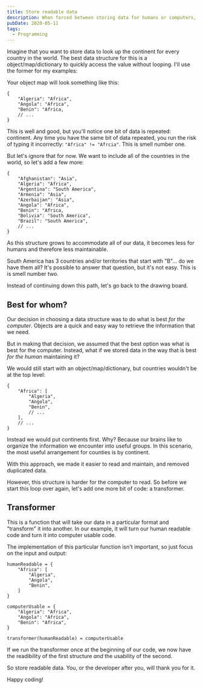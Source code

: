 ```yaml
---
title: Store readable data
description: When forced between storing data for humans or computers, choose the former.
pubDate: 2020-05-11
tags:
  - Programming
---
```


Imagine that you want to store data to look up the continent for every country in the world. The best data structure for this is a object/map/dictionary to quickly access the value without looping. I'll use the former for my examples:

Your object map will look something like this:

```
{
    "Algeria": "Africa",
    "Angola": "Africa",
    "Benin": "Africa,
    // ...
}
```

This is well and good, but you'll notice one bit of data is repeated: continent. Any time you have the same bit of data repeated, you run the risk of typing it incorrectly: `"Africa" != "Afrcia"`. This is smell number one.

But let's ignore that for now. We want to include all of the countries in the world, so let's add a few more:

```
{
    "Afghanistan": "Asia",
    "Algeria": "Africa",
    "Argentina": "South America",
    "Armenia": "Asia",
    "Azerbaijan": "Asia",
    "Angola": "Africa",
    "Benin": "Africa,
    "Bolivia": "South America",
    "Brazil": "South America",
    // ...
}
```

As this structure grows to accommodate all of our data, it becomes less for humans and therefore less maintainable.

South America has 3 countries and/or territories that start with "B"... do we have them all? It's possible to answer that question, but it's not easy. This is is smell number two.

Instead of continuing down this path, let's go back to the drawing board.

## Best for whom?

Our decision in choosing a data structure was to do what is best _for the computer_. Objects are a quick and easy way to retrieve the information that we need.

But in making that decision, we assumed that the best option was what is best for the computer. Instead, what if we stored data in the way that is best _for the human_ maintaining it?

We would still start with an object/map/dictionary, but countries wouldn't be at the top level:

```
{
    "Africa": [
        "Algeria",
        "Angola",
        "Benin",
        // ...
    ],
    // ...
}
```

Instead we would put continents first. Why? Because our brains like to organize the information we encounter into useful groups. In this scenario, the most useful arrangement for counties is by continent.

With this approach, we made it easier to read and maintain, and removed duplicated data.

However, this structure is harder for the computer to read. So before we start this loop over again, let's add one more bit of code: a transformer.

## Transformer

This is a function that will take our data in a particular format and "transform" it into another. In our example, it will turn our human readable code and turn it into computer usable code.

The implementation of this particular function isn't important, so just focus on the input and output:

```
humanReadable = {
    "Africa": [
        "Algeria",
        "Angola",
        "Benin",
    ]
}

computerUsable = {
    "Algeria": "Africa",
    "Angola": "Africa",
    "Benin": "Africa",
}

transformer(humanReadable) = computerUsable
```

If we run the transformer once at the beginning of our code, we now have the readibility of the first structure _and_ the usability of the second.

So store readable data. You, or the developer after you, will thank you for it.

Happy coding!

